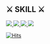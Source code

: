 

<h2> ⚔️ SKILL ⚔️</h2>
<a href="https://en.wikipedia.org/wiki/SwiftUI"> <img src="https://img.shields.io/badge/SwiftUI-F05138?style=plastic-square&logo=Swift&logoColor=white">
<a href="https://en.wikipedia.org/wiki/UIKit"> <img src="https://img.shields.io/badge/UIKit-2396F3?style=plastic-square&logo=Uikit&logoColor=white">
<a href="https://en.wikipedia.org/wiki/Xcode"> <img src="https://img.shields.io/badge/Xcode-147EFB?style=flat&logo=Xcode&logoColor=white">
<a href="https://en.wikipedia.org/wiki/Github"> <img src="https://img.shields.io/badge/Github-181717?style=flat&logo=Xcode&logoColor=white">
<br>
  
[![Hits](https://hits.seeyoufarm.com/api/count/incr/badge.svg?url=https%3A%2F%2Fgithub.com%2Fha-ny&count_bg=%2379C83D&title_bg=%23555555&icon=&icon_color=%23E7E7E7&title=hits&edge_flat=false)](https://hits.seeyoufarm.com)
